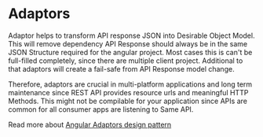 # Adaptors

Adaptor helps to transform API response JSON into Desirable Object Model.
This will remove dependency API Response should always be in the same JSON Structure required for the angular project.
Most cases this is can't be full-filled completely, since there are multiple client project.
Additional to that adaptors will create a fail-safe from API Response model change.

Therefore, adaptors are crucial in multi-platform applications and long term maintenance since REST API provides resource urls and meaningful HTTP Methods.
This might not be compilable for your application since APIs are common for all consumer apps are listening to Same API.

Read more about [Angular Adaptors design pattern](https://dev.to/florimondmanca/consuming-apis-in-angular--the-model-adapter-pattern-3fk5)
